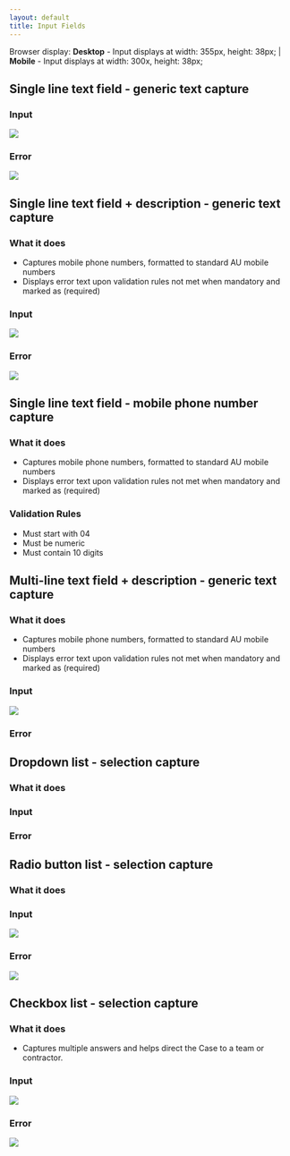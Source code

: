 ```yaml
---
layout: default
title: Input Fields
---
```


Browser display: __Desktop__ - Input displays at width: 355px, height: 38px; | __Mobile__ - Input displays at width: 300x, height: 38px;

## Single line text field - generic text capture

### Input
![](img/single_line_text_field.png) 
### Error
![](img/single_line_text_field_error.png)  
## Single line text field + description - generic text capture

### What it does 
- Captures mobile phone numbers, formatted to standard AU mobile numbers
- Displays error text upon validation rules not met when mandatory and marked as (required)

### Input
![](img/single_line_text_field_description.png)  
### Error
![](img/single_line_text_field_description_error.png) 
## Single line text field - mobile phone number capture
### What it does 
- Captures mobile phone numbers, formatted to standard AU mobile numbers
- Displays error text upon validation rules not met when mandatory and marked as (required)

### Validation Rules
- Must start with 04
- Must be numeric
- Must contain 10 digits

## Multi-line text field + description - generic text capture

### What it does 
- Captures mobile phone numbers, formatted to standard AU mobile numbers
- Displays error text upon validation rules not met when mandatory and marked as (required)

### Input
![](img/multiline_text_field.png)  

### Error
## Dropdown list - selection capture
### What it does
### Input
### Error
## Radio button list - selection capture
### What it does
### Input
![](img/radio.png)  
### Error
![](img/radio_error.png) 
## Checkbox list - selection capture
### What it does 
- Captures multiple answers and helps direct the Case to a team or contractor.

### Input
![](img/checklist.png)  
### Error
![](img/checklist_error.png) 

